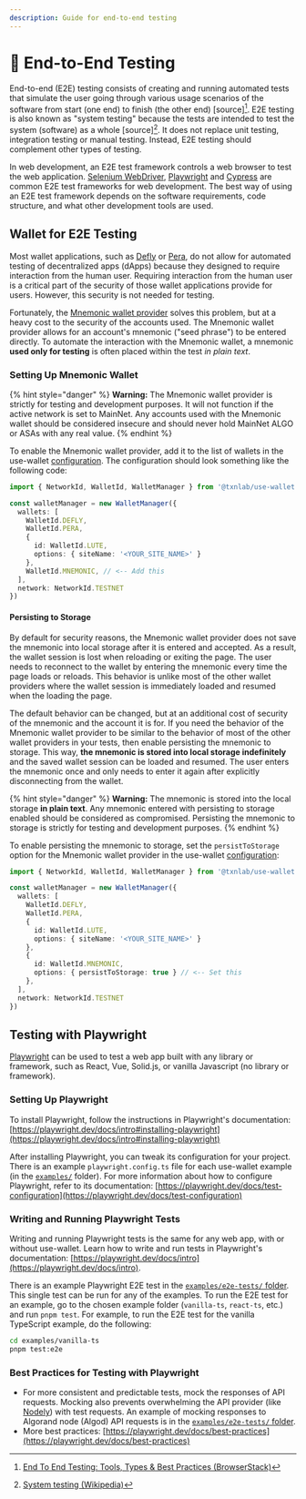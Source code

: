 ```yaml
---
description: Guide for end-to-end testing
---
```


# 🎯 End-to-End Testing

End-to-end (E2E) testing consists of creating and running automated tests that simulate the user going through various usage scenarios of the software from start (one end) to finish (the other end) \[source][^1]. E2E testing is also known as "system testing" because the tests are intended to test the system (software) as a whole \[source][^2]. It does not replace unit testing, integration testing or manual testing. Instead, E2E testing should complement other types of testing.

In web development, an E2E test framework controls a web browser to test the web application. [Selenium WebDriver](https://www.selenium.dev/documentation/webdriver/), [Playwright](https://playwright.dev/) and [Cypress](https://www.cypress.io/) are common E2E test frameworks for web development. The best way of using an E2E test framework depends on the software requirements, code structure, and what other development tools are used.

## Wallet for E2E Testing

Most wallet applications, such as [Defly](../fundamentals/supported-wallets.md#defly) or [Pera](../fundamentals/supported-wallets.md#pera), do not allow for automated testing of decentralized apps (dApps) because they designed to require interaction from the human user. Requiring interaction from the human user is a critical part of the security of those wallet applications provide for users. However, this security is not needed for testing.

Fortunately, the [Mnemonic wallet provider](../fundamentals/supported-wallets.md#mnemonic) solves this problem, but at a heavy cost to the security of the accounts used. The Mnemonic wallet provider allows for an account's mnemonic ("seed phrase") to be entered directly. To automate the interaction with the Mnemonic wallet, a mnemonic **used only for testing** is often placed within the test _in plain text_.

### Setting Up Mnemonic Wallet

{% hint style="danger" %}
**Warning:** The Mnemonic wallet provider is strictly for testing and development purposes. It will not function if the active network is set to MainNet. Any accounts used with the Mnemonic wallet should be considered insecure and should never hold MainNet ALGO or ASAs with any real value.
{% endhint %}

To enable the Mnemonic wallet provider, add it to the list of wallets in the use-wallet [configuration](../fundamentals/get-started/configuration.md). The configuration should look something like the following code:

```typescript
import { NetworkId, WalletId, WalletManager } from '@txnlab/use-wallet'

const walletManager = new WalletManager({
  wallets: [
    WalletId.DEFLY,
    WalletId.PERA,
    {
      id: WalletId.LUTE,
      options: { siteName: '<YOUR_SITE_NAME>' }
    },
    WalletId.MNEMONIC, // <-- Add this
  ],
  network: NetworkId.TESTNET
})
```

#### Persisting to Storage

By default for security reasons, the Mnemonic wallet provider does not save the mnemonic into local storage after it is entered and accepted. As a result, the wallet session is lost when reloading or exiting the page. The user needs to reconnect to the wallet by entering the mnemonic every time the page loads or reloads. This behavior is unlike most of the other wallet providers where the wallet session is immediately loaded and resumed when the loading the page.

The default behavior can be changed, but at an additional cost of security of the mnemonic and the account it is for. If you need the behavior of the Mnemonic wallet provider to be similar to the behavior of most of the other wallet providers in your tests, then enable persisting the mnemonic to storage. This way, **the mnemonic is stored into local storage indefinitely** and the saved wallet session can be loaded and resumed. The user enters the mnemonic once and only needs to enter it again after explicitly disconnecting from the wallet.

{% hint style="danger" %}
**Warning:** The mnemonic is stored into the local storage **in plain text**. Any mnemonic entered with persisting to storage enabled should be considered as compromised. Persisting the mnemonic to storage is strictly for testing and development purposes.
{% endhint %}

To enable persisting the mnemonic to storage, set the `persistToStorage` option for the Mnemonic wallet provider in the use-wallet [configuration](../fundamentals/get-started/configuration.md):

```typescript
import { NetworkId, WalletId, WalletManager } from '@txnlab/use-wallet'

const walletManager = new WalletManager({
  wallets: [
    WalletId.DEFLY,
    WalletId.PERA,
    {
      id: WalletId.LUTE,
      options: { siteName: '<YOUR_SITE_NAME>' }
    },
    {
      id: WalletId.MNEMONIC,
      options: { persistToStorage: true } // <-- Set this
    },
  ],
  network: NetworkId.TESTNET
})
```

## Testing with Playwright

[Playwright](https://playwright.dev/) can be used to test a web app built with any library or framework, such as React, Vue, Solid.js, or vanilla Javascript (no library or framework).

### Setting Up Playwright

To install Playwright, follow the instructions in Playwright's documentation: [https://playwright.dev/docs/intro#installing-playwright](https://playwright.dev/docs/intro#installing-playwright)

After installing Playwright, you can tweak its configuration for your project. There is an example `playwright.config.ts` file for each use-wallet example (in the [`examples/`](https://github.com/TxnLab/use-wallet/tree/main/examples) folder). For more information about how to configure Playwright, refer to its documentation: [https://playwright.dev/docs/test-configuration](https://playwright.dev/docs/test-configuration)

### Writing and Running Playwright Tests

Writing and running Playwright tests is the same for any web app, with or without use-wallet. Learn how to write and run tests in Playwright's documentation: [https://playwright.dev/docs/intro](https://playwright.dev/docs/intro).

There is an example Playwright E2E test in the [`examples/e2e-tests/` folder](https://github.com/TxnLab/use-wallet/tree/main/examples/e2e-tests). This single test can be run for any of the examples. To run the E2E test for an example, go to the chosen example folder (`vanilla-ts`, `react-ts`, etc.) and run `pnpm test`. For example, to run the E2E test for the vanilla TypeScript example, do the following:

```bash
cd examples/vanilla-ts
pnpm test:e2e
```

### Best Practices for Testing with Playwright

* For more consistent and predictable tests, mock the responses of API requests. Mocking also prevents overwhelming the API provider (like [Nodely](https://nodely.io/)) with test requests. An example of mocking responses to Algorand node (Algod) API requests is in the [`examples/e2e-tests/` folder](https://github.com/TxnLab/use-wallet/tree/main/examples/e2e-tests).
* More best practices: [https://playwright.dev/docs/best-practices](https://playwright.dev/docs/best-practices)

[^1]: [End To End Testing: Tools, Types & Best Practices (BrowserStack)](https://www.browserstack.com/guide/end-to-end-testing)

[^2]: [System testing (Wikipedia)](https://en.wikipedia.org/wiki/System_testing)
